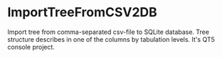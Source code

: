 # ImportTreeFromCSV2DB
Import tree from comma-separated csv-file to SQLite database. Tree structure describes in one of the columns by tabulation levels. It's QT5 console project.
